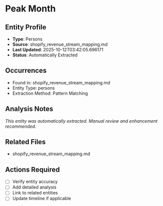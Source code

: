 # Peak Month

## Entity Profile
- **Type**: Persons
- **Source**: shopify_revenue_stream_mapping.md
- **Last Updated**: 2025-10-12T03:42:05.696171
- **Status**: Automatically Extracted

## Occurrences
- Found in: shopify_revenue_stream_mapping.md
- Entity Type: persons
- Extraction Method: Pattern Matching

## Analysis Notes
*This entity was automatically extracted. Manual review and enhancement recommended.*

## Related Files
- shopify_revenue_stream_mapping.md

## Actions Required
- [ ] Verify entity accuracy
- [ ] Add detailed analysis
- [ ] Link to related entities
- [ ] Update timeline if applicable

